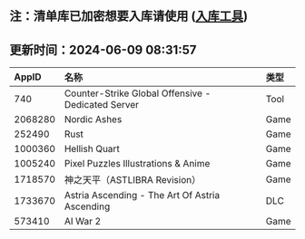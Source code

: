 ## 注：清单库已加密想要入库请使用 ([入库工具](https://github.com/BlankTMing/ManifestAutoUpdate/releases))

## 更新时间：2024-06-09 08:31:57
| AppID | 名称 | 类型  |
| :-------------------- | :----------------------------- | :----------- |
| 740 | Counter-Strike Global Offensive - Dedicated Server| Tool |
| 2068280 | Nordic Ashes| Game |
| 252490 | Rust| Game |
| 1000360 | Hellish Quart| Game |
| 1005240 | Pixel Puzzles Illustrations & Anime| Game |
| 1718570 | 神之天平（ASTLIBRA Revision）| Game |
| 1733670 | Astria Ascending - The Art Of Astria Ascending| DLC |
| 573410 | AI War 2| Game |

